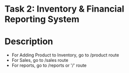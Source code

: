 
# Task 2: Inventory & Financial Reporting System

# Description
- For Adding Product to Inventory, go to /product route
- For Sales, go to /sales route
- For reports, go to /reports or '/' route